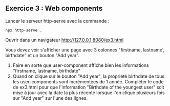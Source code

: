 ## Exercice 3 : Web components 

Lancer le serveur http-serve avec la commande :

```
npx http-serve .
```

Ouvrir dans un navigateur http://127.0.0.1:8080/ex3.html

Vous devez voir s'afficher une page avec 3 colonnes "firstname, lastname', birthdate" et un bouton "Add year".

1. Faire en sorte que user-component affiche bien les informations "firstname, lastname, birthdate"
2. Quand on clique sur le bouton "Add year", la propriété birthdate de tous les user-components sont incrémentées de 1 année.
   Compléter le code de ex3.html pour que l'information "Birthdate of the youngest user" soit mise à jour avec la date la plus récente lorsque l'on clique plusieurs fois sur "Add year" sur l'une des lignes.
